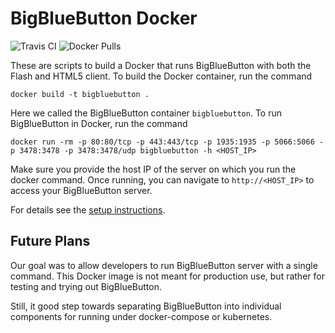 # BigBlueButton Docker

![Travis CI](https://travis-ci.org/bigbluebutton/docker.svg?branch=master)
![Docker Pulls](https://img.shields.io/docker/pulls/bigbluebutton/bigbluebutton.svg)

These are scripts to build a Docker that runs BigBlueButton with both the Flash and HTML5 client.  To build the Docker container, run the command

~~~
docker build -t bigbluebutton .
~~~

Here we called the BigBlueButton container `bigbluebutton`. To run BigBlueButton in Docker, run the command

~~~
docker run -rm -p 80:80/tcp -p 443:443/tcp -p 1935:1935 -p 5066:5066 -p 3478:3478 -p 3478:3478/udp bigbluebutton -h <HOST_IP>
~~~

Make sure you provide the host IP of the server on which you run the docker command. Once running, you can navigate to `http://<HOST_IP>` to access your BigBlueButton server.

For details see the [setup instructions](http://docs.bigbluebutton.org/install/docker.html).

## Future Plans

Our goal was to allow developers to run BigBlueButton server with a single command.  This Docker image is not meant for production use, but rather for testing and trying out BigBlueButton.

Still, it good step towards separating BigBlueButton into individual components for running under docker-compose or kubernetes.
